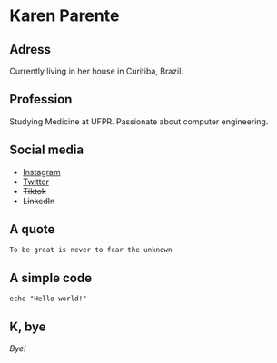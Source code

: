 # Karen Parente

## Adress

Currently living in her house in Curitiba, Brazil.

## Profession

Studying Medicine at UFPR. Passionate about computer engineering.

## Social media
- [Instagram](https://instagram.com/kahparente)
- [Twitter](https://twitter.com/kahparente)
- ~~Tiktok~~
- ~~LinkedIn~~

## A quote

```
To be great is never to fear the unknown
```

## A simple code 

`echo "Hello world!"`

## K, bye

*Bye!*

